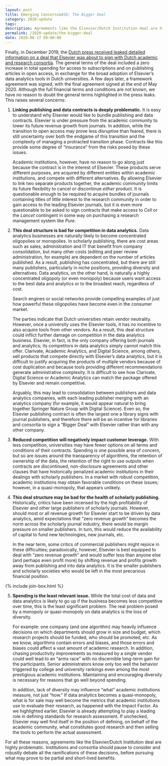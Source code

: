 ```yaml
---
layout: post
title: Emerging Concerns&#58; The Bigger Deal
category: 2020-update
tags:
description: Agreements like the Elsevier/Dutch Institution deal are highly problematic. Institutions and consortia should consider and robustly debate the ramifications of these decisions, before pursuing what may prove to be partial and short-lived benefits.
permalink: /2020-update/the-bigger-deal
date: 2020-06-17 09:00:00
---
```


Finally, in December 2019, the [Dutch press received leaked detailed information on a deal that Elsevier was about to sign with Dutch academic and research consortia](https://www.scienceguide.nl/2019/11/leaked-document-on-elsevier-negotiations-sparks-controversy/). The general terms of the deal included a zero increase in total spending for access to subscriptions and on publishing articles in open access, in exchange for the broad adoption of Elsevier’s data analytics tools in Dutch universities. A few days later, a framework agreement was signed, with the final agreement signed at the end of May 2020. Although the full financial terms and conditions are not known, we have no reason to doubt the general terms highlighted in the press leaks. This raises several concerns:

1. **Linking publishing and data contracts is deeply problematic.** It is easy to understand why Elsevier would like to bundle publishing and data contracts. Elsevier is under pressure from the academic community to lower its future revenue growth from journals. In addition, while the transition to open access may prove less disruptive than feared, there is still uncertainty over both the endgame of this transition and the complexity of managing a protracted transition phase. Contracts like this provide some degree of “insurance” from the risks posed by these issues.  

   Academic institutions, however, have no reason to go along just because the contract is in the interest of Elsevier. These products serve different purposes, are acquired by different entities within academic institutions, and compete with different alternatives. By allowing Elsevier to link two separate products together, the academic community limits its future flexibility to cancel or discontinue *either* product. It is questionable enough to be required to acquire bundles of journals containing titles of little interest to the research community in order to gain access to the leading Elsevier journals, but it is even more questionable to be asked to sign contracts that make access to *Cell* or the *Lancet* contingent in some way on purchasing a research management system like *Pure*.

2. **This deal structure is bad for competition in data analytics.** Data analytics businesses are naturally likely to become concentrated oligopolies or monopolies. In scholarly publishing, there are cost areas such as sales, administration and IT that benefit from company consolidation, but many other costs (editing and peer review administration, for example) are dependent on the number of articles published. As a result, publishing has concentrated, but there are still many publishers, particularly in niche positions, providing diversity and alternatives. Data analytics, on the other hand, is naturally a highly concentrated oligopoly (or even monopoly) because users want access to the best data and analytics or to the broadest reach, regardless of cost.  

   Search engines or social networks provide compelling examples of just how powerful these oligopolies have become even in the consumer market.  

   The parties indicate that Dutch universities retain vendor neutrality. However, once a university uses the Elsevier tools, it has no incentive to also acquire tools from other vendors. As a result, this deal structure could inflict further damage on competition in the data analytics business. Elsevier, in fact, is the only company offering both journals and analytics; its competitors in data analytics simply cannot match this offer. Clarivate, Academic Analytics, and Digital Science, among others, sell products that compete directly with Elsevier’s data analytics, but it is difficult to justify acquiring the products of multiple vendors because of cost duplication and because tools providing different recommendations generate administrative complexity. It is difficult to see how Clarivate, Digital Science or Academic Analytics can match the package offered by Elsevier and remain competitive.  

   Arguably, this may lead to consolidation between publishers and data analytics companies, with each leading publisher merging with an analytics company (for example, it would appear natural to bring together Springer Nature Group with Digital Science). Even so, the Elsevier publishing contract is often the largest one a library signs with journal publishers, and therefore there will be an incentive for libraries and consortia to sign a “Bigger Deal” with Elsevier rather than with any other company.

3. **Reduced competition will negatively impact customer leverage.** With less competition, universities may have fewer options on all terms and conditions of their contracts. Spending is one possible area of concern, but so are issues around the transparency of algorithms, the retention of ownership of the data, the retention of the right to use outputs when contracts are discontinued, non-disclosure agreements and other clauses that have historically penalized academic institutions in their dealings with scholarly publishers. In a market with robust competition, academic institutions may obtain favorable conditions on these issues; however, in a quasi-monopoly, that appears unlikely.

4. **This deal structure may be bad for the health of scholarly publishing.** Historically, critics have been incensed by the high profitability of Elsevier and other large publishers of scholarly journals. However, should most or all revenue growth for Elsevier start to be driven by data analytics, amid expectations that “zero revenue growth” becomes the norm across the scholarly journal industry, there would be margin pressure on smaller publishers. In turn, this would reduce the availability of capital to fund new technologies, new journals, etc.  

   In the near term, some critics of commercial publishers might rejoice in these difficulties; paradoxically, however, Elsevier is best equipped to deal with “zero revenue growth” and would suffer less than anyone else (and perhaps even profit more) by shifting revenue and profits growth away from publishing and into data analytics. It is the smaller publishers and scholarly societies who would be left in the most precarious financial position.

{% include join-box.html %}

5. **Spending is the least relevant issue.** While the total cost of data and data analytics is likely to go up if the business becomes less competitive over time, this is the least significant problem. The real problem posed by a monopoly or quasi-monopoly on data analytics is the loss of diversity.  

   For example: one company (and one algorithm) may heavily influence decisions on which departments should grow in size and budget, which research projects should be funded, who should be promoted, etc. As we know, algorithms contain errors and biases, and those errors and biases could affect a vast amount of academic research. In addition, chasing productivity improvements as measured by a single vendor could well lead to an “arms race” with no discernible long-term gain for the participants. Senior administrators know only too well the behavior triggered by college and university rankings even among the most prestigious academic institutions. Maintaining and encouraging diversity is necessary for reasons that go well beyond spending.  

   In addition, lack of diversity may influence “what” academic institutions measure, not just “how.” If data analytics becomes a quasi-monopoly, what is for sale may well become the metrics that academic institutions use to evaluate their research, as happened with the Impact Factor. As we highlighted earlier, Elsevier is already attempting to play a leading role in defining standards for research assessment. If unchecked, Elsevier may well find itself in the position of defining, on behalf of the academic community, what constitutes good research and then selling the tools to perform the actual assessment.

For all these reasons, agreements like the Elsevier/Dutch Institution deal are highly problematic. Institutions and consortia should pause to consider and robustly debate all the ramifications of these decisions, before pursuing what may prove to be partial and short-lived benefits.
